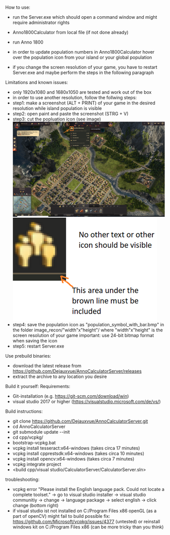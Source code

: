 How to use:
- run the Server.exe which should open a command window and might require administrator rights
- Anno1800Calculator from local file (if not done already)
- run Anno 1800
- in order to update population numbers in Anno1800Calculator hover over the population icon from your island or your global population

- if you change the screen resolution of your game, you have to restart Server.exe and maybe perform the steps in the following paragraph

Limitations and known issues:
- only 1920x1080 and 1680x1050 are tested and work out of the box
- in order to use another resolution, follow the follwing steps: 
- step1: make a screenshot (ALT + PRINT) of your game in the desired resolution while island population is 			visible
- step2: open paint and paste the screenshot (STRG + V)
- step3: cut the popluation icon (see image)
![Alt text](instructions_0.png?raw=true "instructions 0")
![Alt text](instructions_1.png?raw=true "instructions 1")
- step4: save the population icon as "population_symbol_with_bar.bmp" in the folder image_recon/"width"x"height"/
where "width"x"height" is the screen resolution of your game
important: use 24-bit bitmap format when saving the icon
- step5: restart Server.exe





Use prebuild binaries:
- download the latest release from https://github.com/Dejauxvue/AnnoCalculatorServer/releases
- extract the archive to any location you desire

Build it yourself: 
Requirements:
- Git-installation (e.g. https://git-scm.com/download/win)
- visual studio 2017 or higher (https://visualstudio.microsoft.com/de/vs/)
	
Build instructions:
- git clone https://github.com/Dejauxvue/AnnoCalculatorServer.git
- cd AnnoCalculatorServer
- git submodule update --init
- cd cpp/vcpkg/
- bootstrap-vcpkg.bat
- vcpkg install tesseract:x64-windows (takes circa 17 minutes)
- vcpkg install cpprestsdk:x64-windows (takes circa 10 minutes)
- vcpkg install opencv:x64-windows (takes circa 7 minutes)
- vcpkg integrate project
- <build cpp/visual studio/CalculatorServer/CalculatorServer.sln>
			
troubleshooting: 
- vcpkg error "Please install the English language pack. Could not locate a complete toolset."
-> go to visual studio installer -> visual studio communitiy -> change -> language package
-> select english -> click change (bottom right)
- if visual studio ist not installed on C:/Program Files x86 openGL (as a part of openCV) might fail to build
possible fix: https://github.com/Microsoft/vcpkg/issues/4377 (untested)	
or reinstall windows kit on C:/Program Files x86 (can be more tricky than you think)

			
	
